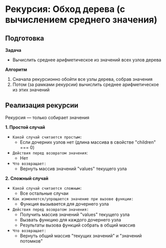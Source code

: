 # Рекурсия:  Обход дерева (с вычислением среднего значения)

## Подготовка
**Задача**
- Вычислить среднее арифметическое из значений всех узлов дерева

**Алгоритм**
1. Сначала рекурсионно обойти все узлы дерева, собрав значения
2. Потом (за рамками рекурсии) вычислить среднее арифметическое из этих значений


## Реализация рекурсии
Рекурсия — только собирает значения

**1. Простой случай**
- `Какой случай считается простым:`
  - Если дочерних узлов нет (длина массива в свойстве "children" === 0)
- `Действия перед возвратом значения`:
  - Нет
- `Что возвращает:`
  - Вернуть массив значений "values" текущего узла

**2. Сложный случай**
- `Какой случай считается сложным:`
  - Все остальные случаи
- `Как изменяется/упрощается значение при вызове функции:`
  - Функция вызывается для дочернего узла
- `Действия перед возвратом значения:`
  - Получить массив значений "values" текущего узла
  - Вызвать функцию для каждого дочернего узла
  - Результаты вызова функций собрать в общий массив
- `Что возвращает:`
  - Вернуть общий массив "текущих значений" и "значений потомков"